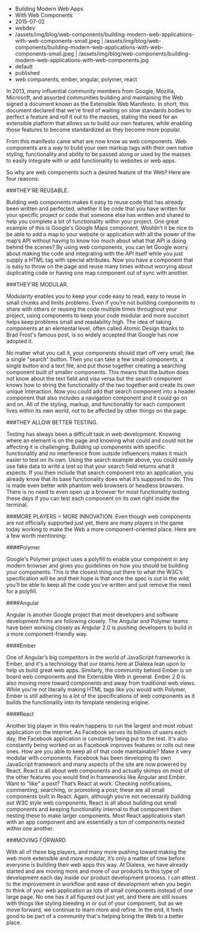 * Building Modern Web Apps
* With Web Components
* 2015-07-02
* webdev
* /assets/img/blog/web-components/building-modern-web-applications-with-web-components-small.jpeg | /assets/img/blog/web-components/building-modern-web-applications-with-web-components-small.jpeg | /assets/img/blog/web-components/building-modern-web-applications-with-web-components.jpg
* default
* published
* web components, ember, angular, polymer, react

In 2013, many influential community members from Google, Mozilla, Microsoft, and assorted communities building and maintaining the Web signed a document known as the Extensible Web Manifesto. In short, this document declared that we're tired of waiting on slow standards bodies to perfect a feature and roll it out to the masses, stating the need for an extensible platform that allows us to build our own features, while enabling those features to become standardized as they become more popular.

From this manifesto came what are now know as web components. Web components are a way to build your own markup tags with their own native styling, functionality and ability to be passed along or used by the masses to easily integrate with or add functionality to websites or web apps.

So why are web components such a desired feature of the Web? Here are four reasons:

###THEY'RE REUSABLE.   

Building web components makes it easy to reuse code that has already been written and perfected, whether it be code that you have written for your specific project or code that someone else has written and shared to help you complete a bit of functionality within your project. One great example of this is Google's Google Maps component. Wouldn’t it be nice to be able to add a map to your website or application with all the power of the map’s API without having to know too much about what that API is doing behind the scenes? By using web components, you can let Google worry about making the code and integrating with the API itself while you just supply a HTML tag with special attributes. Now you have a component that is easy to throw on the page and reuse many times without worrying about duplicating code or having one map component out of sync with another.

###THEY'RE MODULAR.   

Modularity enables you to keep your code easy to read, easy to reuse in small chunks and limits problems. Even if you’re not building components to share with others or reusing the code multiple times throughout your project, using components to keep your code modular and more succinct helps keep problems small and readability high. The idea of taking components at an elemental level, often called Atomic Design thanks to Brad Frost's famous post, is so widely accepted that Google has now adopted it.

No matter what you call it, your components should start off very small; like a single "search" button. Then you can take a few small components, a single button and a text file, and put those together creating a searching component built of smaller components. This means that the button does not know about the text field and visa versa but the search component knows how to string the functionality of the two together and create its own unique interaction. Now you could add that search component into a header component that also includes a navigation component and it could go on and on. All of the styling, markup, and functionality for each component lives within its own world, not to be affected by other things on the page.

###THEY ALLOW BETTER TESTING.   

Testing has always been a difficult task in web development. Knowing where an element is on the page and knowing what could and could not be affecting it is challenging. Building up components with specific functionality and no interference from outside influencers makes it much easier to test on its own. Using the search example above, you could easily use fake data to write a test so that your search field returns what it expects. If you then include that search component into an application, you already know that its base functionality does what it’s supposed to do. This is made even better with phantom web browsers or headless browsers. There is no need to even open up a browser for most functionality testing these days if you can test each component on its own right inside the terminal.

###MORE PLAYERS = MORE INNOVATION.
Even though web components are not officially supported just yet, there are many players in the game today working to make the Web a more component-oriented place. Here are a few worth mentioning:

####Polymer

Google's Polymer project uses a polyfill to enable your component in any modern browser and gives you guidelines on how you should be building your components. This is the closest thing out there to what the W3C’s specification will be and their hope is that once the spec is out in the wild, you’ll be able to keep all the code you’ve written and just remove the need for a polyfill.

####Angular

Angular is another Google project that most developers and software development firms are following closely. The Angular and Polymer teams have been working closely as Angular 2.0 is pushing developers to build in a more component-friendly way.

####Ember

One of Angular’s big competitors in the world of JavaScript frameworks is Ember, and it's a technology that our teams here at Dialexa lean upon to help us build great web apps. Similarly, the community behind Ember is on board web components and the Extensible Web in general. Ember 2.0 is also moving more toward components and away from traditional web views. While you’re not literally making HTML tags like you would with Polymer, Ember is still adhering to a lot of the specifications of web components as it builds the functionality into its template rendering engine.

####React

Another big player in this realm happens to run the largest and most robust application on the Internet. As Facebook serves its billions of users each day, the Facebook application is constantly being put to the test. It's also constantly being worked on as Facebook improves features or rolls out new ones. How are you able to keep all of that code maintainable? Make it very modular with components. Facebook has been developing its own JavaScript framework and many aspects of the site are now powered by React. React is all about web components and actually skimps on most of the other features you would find in frameworks like Angular and Ember. Want to "like" a post? That’s React at work. Checking notifications, commenting, searching, or promoting a post; these are all small components built in React. Again, although you’re not necessarily building out W3C style web components, React is all about building out small components and keeping functionality internal to that component then nesting these to make larger components. Most React applications start with an app component and are essentially a ton of components nested within one another.

###MOVING FORWARD   

With all of these big players, and many more pushing toward making the web more extensible and more modular, it’s only a matter of time before everyone is building their web apps this way. At Dialexa, we have already started and are moving more and more of our products to this type of development each day inside our product development process. I can attest to the improvement in workflow and ease of development when you begin to think of your web application as lots of small components instead of one large page. No one has it all figured out just yet, and there are still issues with things like styling bleeding in or out of your component, but as we move forward, we continue to learn more and refine. In the end, it feels good to be part of a community that's helping bring the Web to a better place.
